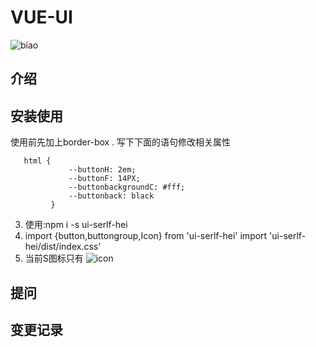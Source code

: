  #  VUE-UI
 ![biao](https://img.shields.io/badge/dynamic/json.svg?)
 ## 介绍
 ## 安装使用
  使用前先加上border-box
 . 写下下面的语句修改相关属性
~~~
   html {
             --buttonH: 2em;
             --buttonF: 14PX;
             --buttonbackgroundC: #fff;
             --buttonback: black
         }
 ~~~
 3. 使用:npm i -s ui-serlf-hei
 4. import {button,buttongroup,Icon} from 'ui-serlf-hei'
     import 'ui-serlf-hei/dist/index.css'
5. 当前S图标只有
 ![icon](https://i.loli.net/2019/06/05/5cf7959d4620c94510.png)
 ## 提问
 ## 变更记录